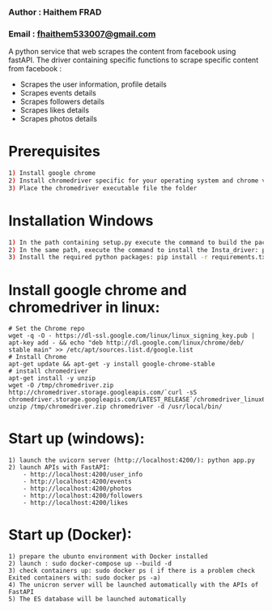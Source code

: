 ### Author : Haithem FRAD
### Email : fhaithem533007@gmail.com

A python service that web scrapes the content from facebook using fastAPI. The driver containing specific functions to scrape specific content from facebook :
- Scrapes the user information, profile details
- Scrapes events details
- Scrapes followers details
- Scrapes likes details
- Scrapes photos details

# Prerequisites
```bash
1) Install google chrome
2) Install chromedriver specific for your operating system and chrome version
3) Place the chromedriver executable file the folder
```

# Installation Windows
```bash
1) In the path containing setup.py execute the command to build the package: python setup.py sdist bdist
2) In the same path, execute the command to install the Insta_driver: pip install .
3) Install the required python packages: pip install -r requirements.txt
```
# Install google chrome and chromedriver in linux:
```
# Set the Chrome repo
wget -q -O - https://dl-ssl.google.com/linux/linux_signing_key.pub | apt-key add - && echo "deb http://dl.google.com/linux/chrome/deb/ stable main" >> /etc/apt/sources.list.d/google.list
# Install Chrome
apt-get update && apt-get -y install google-chrome-stable
# install chromedriver
apt-get install -y unzip
wget -O /tmp/chromedriver.zip http://chromedriver.storage.googleapis.com/`curl -sS chromedriver.storage.googleapis.com/LATEST_RELEASE`/chromedriver_linux64.zip
unzip /tmp/chromedriver.zip chromedriver -d /usr/local/bin/
```

# Start up (windows):
```
1) launch the uvicorn server (http://localhost:4200/): python app.py
2) launch APIs with FastAPI:
    - http://localhost:4200/user_info
    - http://localhost:4200/events
    - http://localhost:4200/photos
    - http://localhost:4200/followers
    - http://localhost:4200/likes
```
# Start up (Docker):
```
1) prepare the ubunto environment with Docker installed
2) launch : sudo docker-compose up --build -d
3) check containers up: sudo docker ps ( if there is a problem check Exited containers with: sudo docker ps -a)
4) The unicron server will be launched automatically with the APIs of FastAPI
5) The ES database will be launched automatically
```